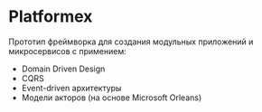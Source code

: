 # Platformex
Прототип фреймворка для создания модульных приложений и микросервисов с примением:
- Domain Driven Design
- CQRS
- Event-driven архитектуры
- Модели акторов (на основе Microsoft Orleans)

<!--
**platformex/platformex** is a ✨ _special_ ✨ repository because its `README.md` (this file) appears on your GitHub profile.

Here are some ideas to get you started:

- 🔭 I’m currently working on ...
- 🌱 I’m currently learning ...
- 👯 I’m looking to collaborate on ...
- 🤔 I’m looking for help with ...
- 💬 Ask me about ...
- 📫 How to reach me: ...
- 😄 Pronouns: ...
- ⚡ Fun fact: ...
-->
